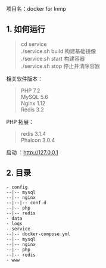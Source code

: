 项目名：docker for lnmp

## 1. 如何运行

> cd service  
 ./service.sh build 构建基础镜像   
 ./service.sh start 构建容器  
 ./service.sh stop 停止并清除容器     

相关软件版本：  
>PHP 7.2  
 MySQL 5.6  
 Nginx 1.12  
 Redis 3.2

PHP 拓展：
>redis 3.1.4  
Phalcon 3.0.4
  
启动 ：http://127.0.0.1 

## 2. 目录

```shell
- config
--|-- mysql
--|-- nginx
--|--|-- conf.d
--|-- php
--|-- redis
- data
- logs 
- service 
--|-- docker-compose.yml
--|-- mysql
--|-- nginx
--|-- php
--|-- redis
- www



